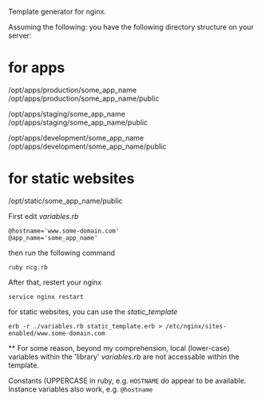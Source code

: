 Template generator for nginx.

Assuming the following:
you have the following directory structure on your server:

# for apps

/opt/apps/production/some_app_name
/opt/apps/production/some_app_name/public

/opt/apps/staging/some_app_name
/opt/apps/staging/some_app_name/public

/opt/apps/development/some_app_name
/opt/apps/development/some_app_name/public



# for static websites

/opt/static/some_app_name/public




First edit *variables.rb*

	@hostname='www.some-domain.com'
	@app_name='some_app_name'


then run the following command


	ruby ncg.rb

	
After that, restert your nginx

	service nginx restart
	
	
for static websites, you can use the *static_template*

	erb -r ./variables.rb static_template.erb > /etc/nginx/sites-enabled/www.some-domain.com


** For some reason, beyond my comprehension, local (lower-case) variables within the 'library' *variables.rb* are not accessable within the template.

Constants (UPPERCASE in ruby, e.g. `HOSTNAME` do appear to be available.
Instance variables also work, e.g. `@hostname`
